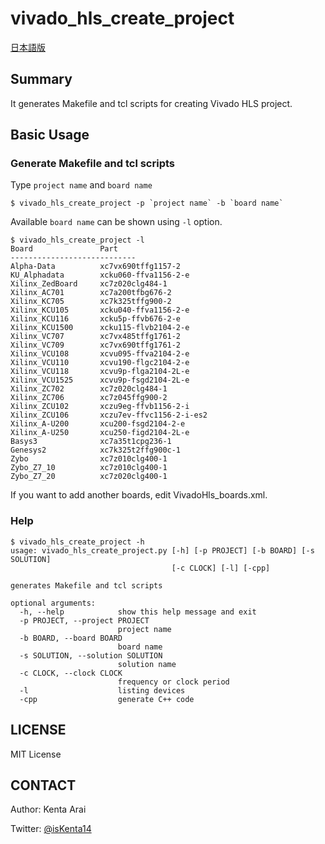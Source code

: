 # vivado_hls_create_project

[日本語版](README-jp.md)

## Summary

It generates Makefile and tcl scripts for creating Vivado HLS project.

## Basic Usage

### Generate Makefile and tcl scripts

Type `project name` and `board name`

```
$ vivado_hls_create_project -p `project name` -b `board name`
```

Available `board name` can be shown using `-l` option.

```
$ vivado_hls_create_project -l
Board               Part
----------------------------
Alpha-Data          xc7vx690tffg1157-2
KU_Alphadata        xcku060-ffva1156-2-e
Xilinx_ZedBoard     xc7z020clg484-1
Xilinx_AC701        xc7a200tfbg676-2
Xilinx_KC705        xc7k325tffg900-2
Xilinx_KCU105       xcku040-ffva1156-2-e
Xilinx_KCU116       xcku5p-ffvb676-2-e
Xilinx_KCU1500      xcku115-flvb2104-2-e
Xilinx_VC707        xc7vx485tffg1761-2
Xilinx_VC709        xc7vx690tffg1761-2
Xilinx_VCU108       xcvu095-ffva2104-2-e
Xilinx_VCU110       xcvu190-flgc2104-2-e
Xilinx_VCU118       xcvu9p-flga2104-2L-e
Xilinx_VCU1525      xcvu9p-fsgd2104-2L-e
Xilinx_ZC702        xc7z020clg484-1
Xilinx_ZC706        xc7z045ffg900-2
Xilinx_ZCU102       xczu9eg-ffvb1156-2-i
Xilinx_ZCU106       xczu7ev-ffvc1156-2-i-es2
Xilinx_A-U200       xcu200-fsgd2104-2-e
Xilinx_A-U250       xcu250-figd2104-2L-e
Basys3              xc7a35t1cpg236-1
Genesys2            xc7k325t2ffg900c-1
Zybo                xc7z010clg400-1
Zybo_Z7_10          xc7z010clg400-1
Zybo_Z7_20          xc7z020clg400-1
```

If you want to add another boards, edit VivadoHls_boards.xml.

### Help

```
$ vivado_hls_create_project -h
usage: vivado_hls_create_project.py [-h] [-p PROJECT] [-b BOARD] [-s SOLUTION]
                                    [-c CLOCK] [-l] [-cpp]

generates Makefile and tcl scripts

optional arguments:
  -h, --help            show this help message and exit
  -p PROJECT, --project PROJECT
                        project name
  -b BOARD, --board BOARD
                        board name
  -s SOLUTION, --solution SOLUTION
                        solution name
  -c CLOCK, --clock CLOCK
                        frequency or clock period
  -l                    listing devices
  -cpp                  generate C++ code
```

## LICENSE

MIT License

## CONTACT

Author: Kenta Arai

Twitter: [@isKenta14](https://twitter.com/isKenta14)
